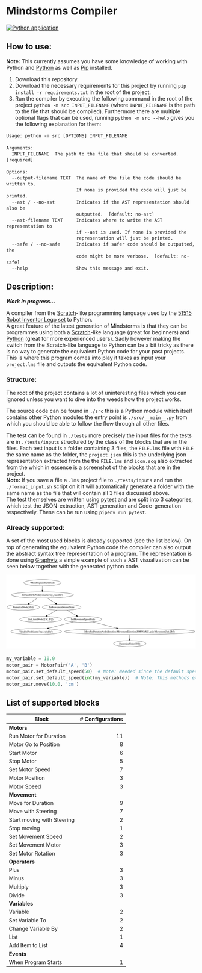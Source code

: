 # Mindstorms Compiler

[![Python application](https://github.com/tobias-wilfert/mindstorms-compiler/actions/workflows/python-app.yml/badge.svg)](https://github.com/tobias-wilfert/mindstorms-compiler/actions/workflows/python-app.yml)

 ## How to use:

**Note:** This currently assumes you have some knowledge of working with Python and [Python](https://www.python.org) as well as [Pip](https://pypi.org) installed.

1. Download this repository.  
2. Download the necessary requirements for this project by running `pip install -r requirements.txt` in the root of the project.
3. Run the compiler by executing the following command in the root of the project `python -m src INPUT_FILENAME` (where `INPUT_FILENAME` is the path to the file that should be compiled). Furthermore there are multiple optional flags that can be used, running `python -m src --help` gives you the following explanation for them:
```
Usage: python -m src [OPTIONS] INPUT_FILENAME

Arguments:
  INPUT_FILENAME  The path to the file that should be converted.  [required]

Options:
  --output-filename TEXT  The name of the file the code should be written to.
                          If none is provided the code will just be printed.
  --ast / --no-ast        Indicates if the AST representation should also be
                          outputted.  [default: no-ast]
  --ast-filename TEXT     Indicates where to write the AST representation to
                          if --ast is used. If none is provided the
                          representation will just be printed.
  --safe / --no-safe      Indicates if safer code should be outputted, the
                          code might be more verbose.  [default: no-safe]
  --help                  Show this message and exit.
```

## Description:

***Work in progress...***  

 A compiler from the [Scratch](https://scratch.mit.edu)-like programming language used by the [51515 Robot Inventor Lego set](https://www.lego.com/en-be/product/robot-inventor-51515) to Python.  
A great feature of the latest generation of Mindstorms is that they can be programmes using both a [Scratch](https://scratch.mit.edu)-like language (great for beginners) and [Python](https://www.python.org) (great for more experienced users). Sadly however making the switch from the Scratch-like language to Python can be a bit tricky as there is no way to generate the equivalent Python code for your past projects. This is where this program comes into play it takes as input your `project.lms` file and outputs the equivalent Python code.

 ### Structure:

 The root of the project contains a lot of uninteresting files which you can ignored unless you want to dive into the weeds how the project works.

 The source code can be found in `./src` this is a Python module which itself contains other Python modules the entry point is `./src/__main__.py` from which you should be able to follow the flow through all other files.

 The test can be found in `./tests` more precisely the input files for the tests are in `./tests/inputs` structured by the class of the blocks that are in the files. Each test input is a folder containing 3 files, the `FILE.lms` file with `FILE` the same name as the folder, the `project.json` this is the underlying json representation extracted from the the `FILE.lms` and `icon.scg` also extracted from the which in essence is a screenshot of the blocks that are in the project.  
 **Note:** If you save a file a `.lms` project file to `./tests/inputs` and run the `./format_input.sh` script on it it will automatically generate a folder with the same name as the file that will contain all 3 files discussed above.  
 The test themselves are written using [pytest](https://docs.pytest.org/en/7.2.x/) and are split into 3 categories, which test the JSON-extraction, AST-generation and Code-generation respectively. These can be run using `pipenv run pytest`.

 ### Already supported:

A set of the most used blocks is already supported (see the list below). On top of generating the equivalent Python code the compiler can also output the abstract syntax tree representation of a program. The representation is done using [Graphviz](https://graphviz.org) a simple example of such a AST visualization can be seen below together with the generated python code.

![example.svg](./example.png)

```python
my_variable = 10.0
motor_pair = MotorPair('A', 'B')
motor_pair.set_default_speed(50)  # Note: Needed since the default speed is 100, which is too fast.
motor_pair.set_default_speed(int(my_variable))  # Note: This methods expects an integer so wee need to convert the value.
motor_pair.move(10.0, 'cm')
```

## List of supported blocks

| Block        | # Configurations |
|--------------|------:|
| **Motors** |  |
| Run Motor for Duration | 11 |
| Motor Go to Position   | 8  |
| Start Motor   | 6  |
| Stop Motor   | 5  |
| Set Motor Speed   | 7  |
| Motor Position   | 3  |
| Motor Speed   | 3  |
| **Movement** |  |
| Move for Duration   | 9  |
| Move  with Steering | 7  |
| Start moving with Steering   | 2  |
| Stop moving   | 1  |
| Set Movement Speed   | 2  |
| Set Movement Motor   | 3  |
| Set Motor Rotation   | 3  |
| **Operators** |  |
| Plus   | 3 |
| Minus   | 3  |
| Multiply   | 3  |
| Divide   | 3  |
| **Variables** |  |
| Variable   | 2  |
| Set Variable To   | 2  |
| Change Variable By   | 2  |
| List   | 1  |
| Add Item to List   | 4  |
| **Events** |  |
| When Program Starts   | 1  |